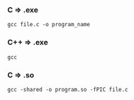 ### C => .exe
```commandline
gcc file.c -o program_name
```
### C++ => .exe
```commandline
gcc
```
### C => .so
```commandline
gcc -shared -o program.so -fPIC file.c
```
